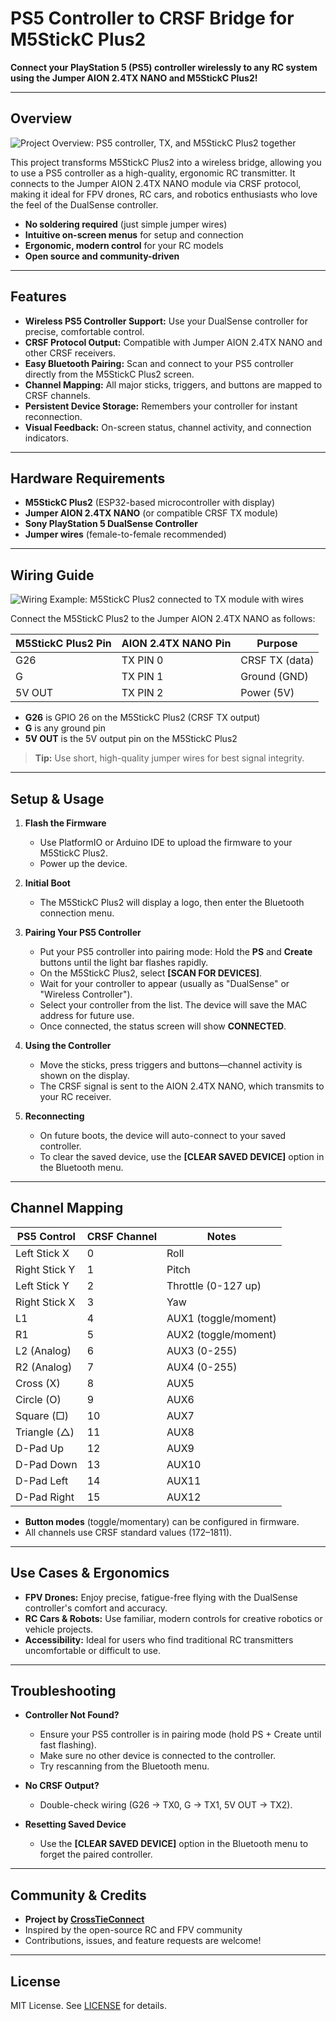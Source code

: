 # PS5 Controller to CRSF Bridge for M5StickC Plus2

**Connect your PlayStation 5 (PS5) controller wirelessly to any RC system using the Jumper AION 2.4TX NANO and M5StickC Plus2!**

---

## Overview

![Project Overview: PS5 controller, TX, and M5StickC Plus2 together](images/image1.jpg)

This project transforms M5StickC Plus2 into a wireless bridge, allowing you to use a PS5 controller as a high-quality, ergonomic RC transmitter. It connects to the Jumper AION 2.4TX NANO module via CRSF protocol, making it ideal for FPV drones, RC cars, and robotics enthusiasts who love the feel of the DualSense controller.

- **No soldering required** (just simple jumper wires)
- **Intuitive on-screen menus** for setup and connection
- **Ergonomic, modern control** for your RC models
- **Open source and community-driven**

---

## Features

- **Wireless PS5 Controller Support:** Use your DualSense controller for precise, comfortable control.
- **CRSF Protocol Output:** Compatible with Jumper AION 2.4TX NANO and other CRSF receivers.
- **Easy Bluetooth Pairing:** Scan and connect to your PS5 controller directly from the M5StickC Plus2 screen.
- **Channel Mapping:** All major sticks, triggers, and buttons are mapped to CRSF channels.
- **Persistent Device Storage:** Remembers your controller for instant reconnection.
- **Visual Feedback:** On-screen status, channel activity, and connection indicators.

---

## Hardware Requirements

- **M5StickC Plus2** (ESP32-based microcontroller with display)
- **Jumper AION 2.4TX NANO** (or compatible CRSF TX module)
- **Sony PlayStation 5 DualSense Controller**
- **Jumper wires** (female-to-female recommended)

---

## Wiring Guide

![Wiring Example: M5StickC Plus2 connected to TX module with wires](images/image2.jpg)

Connect the M5StickC Plus2 to the Jumper AION 2.4TX NANO as follows:

| M5StickC Plus2 Pin | AION 2.4TX NANO Pin | Purpose         |
|--------------------|---------------------|-----------------|
| G26                | TX PIN 0            | CRSF TX (data)  |
| G                  | TX PIN 1            | Ground (GND)    |
| 5V OUT             | TX PIN 2            | Power (5V)      |

- **G26** is GPIO 26 on the M5StickC Plus2 (CRSF TX output)
- **G** is any ground pin
- **5V OUT** is the 5V output pin on the M5StickC Plus2

> **Tip:** Use short, high-quality jumper wires for best signal integrity.

---

## Setup & Usage

1. **Flash the Firmware**
   - Use PlatformIO or Arduino IDE to upload the firmware to your M5StickC Plus2.
   - Power up the device.

2. **Initial Boot**
   - The M5StickC Plus2 will display a logo, then enter the Bluetooth connection menu.

3. **Pairing Your PS5 Controller**
   - Put your PS5 controller into pairing mode: Hold the **PS** and **Create** buttons until the light bar flashes rapidly.
   - On the M5StickC Plus2, select **[SCAN FOR DEVICES]**.
   - Wait for your controller to appear (usually as "DualSense" or "Wireless Controller").
   - Select your controller from the list. The device will save the MAC address for future use.
   - Once connected, the status screen will show **CONNECTED**.

4. **Using the Controller**
   - Move the sticks, press triggers and buttons—channel activity is shown on the display.
   - The CRSF signal is sent to the AION 2.4TX NANO, which transmits to your RC receiver.

5. **Reconnecting**
   - On future boots, the device will auto-connect to your saved controller.
   - To clear the saved device, use the **[CLEAR SAVED DEVICE]** option in the Bluetooth menu.

---

## Channel Mapping

| PS5 Control         | CRSF Channel | Notes                |
|---------------------|--------------|----------------------|
| Left Stick X        | 0            | Roll                 |
| Right Stick Y       | 1            | Pitch                |
| Left Stick Y        | 2            | Throttle (0-127 up)  |
| Right Stick X       | 3            | Yaw                  |
| L1                  | 4            | AUX1 (toggle/moment) |
| R1                  | 5            | AUX2 (toggle/moment) |
| L2 (Analog)         | 6            | AUX3 (0-255)         |
| R2 (Analog)         | 7            | AUX4 (0-255)         |
| Cross (X)           | 8            | AUX5                 |
| Circle (O)          | 9            | AUX6                 |
| Square (□)          | 10           | AUX7                 |
| Triangle (△)        | 11           | AUX8                 |
| D-Pad Up            | 12           | AUX9                 |
| D-Pad Down          | 13           | AUX10                |
| D-Pad Left          | 14           | AUX11                |
| D-Pad Right         | 15           | AUX12                |

- **Button modes** (toggle/momentary) can be configured in firmware.
- All channels use CRSF standard values (172–1811).

---

## Use Cases & Ergonomics

- **FPV Drones:** Enjoy precise, fatigue-free flying with the DualSense controller's comfort and accuracy.
- **RC Cars & Robots:** Use familiar, modern controls for creative robotics or vehicle projects.
- **Accessibility:** Ideal for users who find traditional RC transmitters uncomfortable or difficult to use.

---

## Troubleshooting

- **Controller Not Found?**
  - Ensure your PS5 controller is in pairing mode (hold PS + Create until fast flashing).
  - Make sure no other device is connected to the controller.
  - Try rescanning from the Bluetooth menu.

- **No CRSF Output?**
  - Double-check wiring (G26 → TX0, G → TX1, 5V OUT → TX2).

- **Resetting Saved Device**
  - Use the **[CLEAR SAVED DEVICE]** option in the Bluetooth menu to forget the paired controller.

---

## Community & Credits

- **Project by [CrossTieConnect](https://github.com/CrossTieConnect)**
- Inspired by the open-source RC and FPV community
- Contributions, issues, and feature requests are welcome!

---

## License

MIT License. See [LICENSE](LICENSE) for details.
